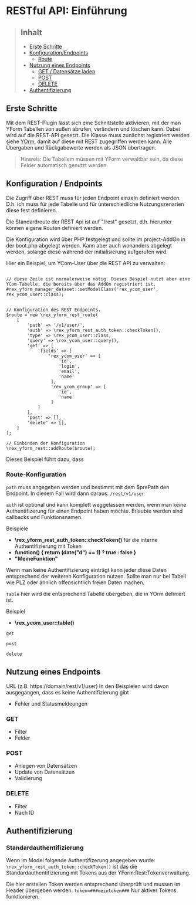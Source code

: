 # RESTful API: Einführung

> ## Inhalt
> - [Erste Schritte](#erste-schritte)
> - [Konfiguration/Endpoints](#config)
>   - [Route](#config-route)
> - [Nutzung eines Endpoints](#use)
>   - [GET / Datensätze laden](#use-get)
>   - [POST](#use-post)
>   - [DELETE](#use-delete)
> - [Authentifizierung](#auth)

<a name="erste schritte"></a>
## Erste Schritte

Mit dem REST-Plugin lässt sich eine Schnittstelle aktivieren, mit der man YForm Tabellen von außen abrufen, verändern und löschen kann. Dabei wird auf die REST-API gesetzt.
Die Klasse muss zunächst registriert werden siehe [YOrm](yorm.md), damit auf diese mit REST zugegriffen werden kann. Alle Übergaben und Rückgabewerte werden als JSON übertragen.

> Hinweis: Die Tabellem müssen mit YForm verwaltbar sein, da diese Felder automatisch genutzt werden.


<a name="config"></a>
## Konfiguration / Endpoints

Die Zugriff über REST muss für jeden Endpoint einzeln definiert werden. D.h. ich muss für jede Tabelle und für unterschiedliche Nutzungszenarien diese fest definieren.

Die Standardroute der REST Api ist auf "/rest" gesetzt, d.h. hierunter können eigene Routen definiert werden. 

Die Konfiguration wird über PHP festgelegt und sollte im project-AddOn in der boot.php abgelegt werden. Kann aber auch wonanders abgelegt werden, solange diese während der initialisierung aufgerufen wird.


Hier ein Beispiel, um YCom-User über die REST API zu verwalten:


```

// diese Zeile ist normalerweise nötig. Dieses Bespiel nutzt aber eine YCom-Tabelle, die bereits über das AddOn registriert ist.
#rex_yform_manager_dataset::setModelClass('rex_ycom_user', rex_ycom_user::class);


// Konfiguration des REST Endpoints.
$route = new \rex_yform_rest_route(
    [
        'path' => '/v1/user/',
        'auth' => \rex_yform_rest_auth_token::checkToken(),
        'type' => \rex_ycom_user::class,
        'query' => \rex_ycom_user::query(),
        'get' => [
            'fields' => [
                'rex_ycom_user' => [
                    'id',
                    'login',
                    'email',
                    'name'
                 ],
                 'rex_ycom_group' => [
                    'id',
                    'name'
                 ]
            ]
        ],
        'post' => [],
        'delete' => [],
    ]
);

// Einbinden der Konfiguration
\rex_yform_rest::addRoute($route);
```

Dieses Beispiel führt dazu, dass



<a name="config-route"></a>
### Route-Konfiguration

`path`
muss angegeben werden und bestimmt mit dem $prePath den Endpoint. In diesem Fall wird dann daraus: `/rest/v1/user`

`auth`
ist optional und kann komplett weggelassen werden, wenn man keine Authentifizerung für einen Endpoint haben möchte. Erlaubte werden sind callbacks und Funktionsnamen.

Beispiele

* **\rex_yform_rest_auth_token::checkToken()** für die interne Authentifizierung mit Token
* **function() { return (date("d") == 1) ? true : false }**
* **"MeineFunktion"**

Wenn man keine Authentifizierung einträgt kann jeder diese Daten entsprechend der weiteren Konfiguration nutzen. Sollte man nur bei Tabell wie PLZ oder ähnlich offensichtlich freien Daten machen.


`table`
hier wird die entsprechend Tabelle übergeben, die in YOrm definiert ist.

Beispiel

* **\rex_ycom_user::table()**

`get`

`post`

`delete`

<a name="use"></a>
## Nutzung eines Endpoints

URL (z.B. https://domain/rest/v1/user)
In den Beispielen wird davon ausgegangen, dass es keine Authentifizierung gibt

* Fehler und Statusmeldeungen

<a name="use-get"></a>
### GET

* Filter
* Felder

<a name="use-post"></a>
### POST

* Anlegen von Datensätzen
* Update von Datensätzen
* Validierung

<a name="use-delete"></a>
### DELETE

* Filter
* Nach ID

<a name="auth"></a>
## Authentifizierung

### Standardauthentifizierung

Wenn im Model folgende Authentifizerung angegeben wurde: `\rex_yform_rest_auth_token::checkToken()` ist das die Standardauthentifizierung mit Tokens aus der YForm:Rest:Tokenverwaltung.

Die hier erstellen Token werden entsprechend überprüft und mussen im Header übergeben werden. `token=###meintoken###` Nur aktiver Tokens funktionieren.
